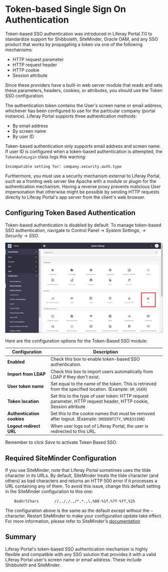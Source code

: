 # Token-based Single Sign On Authentication

Token-based SSO authentication was introduced in Liferay Portal 7.0 to standardize support for Shibboleth, SiteMinder, Oracle OAM, and any SSO product that works by propagating a token via one of the following mechanisms:

* HTTP request parameter
* HTTP request header
* HTTP cookie
* Session attribute

Since these providers have a built-in web server module that reads and sets these parameters, headers, cookies, or attributes, you should use the Token SSO configuration.

The authentication token contains the User's screen name or email address, whichever has been configured to use for the particular company (portal instance). Liferay Portal supports three authentication methods:

* By email address
* By screen name
* By user ID

Token-based authentication only supports email address and screen name. If user ID is configured when a token-based authentication is attempted, the `TokenAutoLogin` class logs this warning:

```
Incompatible setting for: company.security.auth.type
```

Furthermore, you must use a security mechanism external to Liferay Portal, such as a fronting web server like Apache with a module or plugin for the authentication mechanism. Having a reverse proxy prevents malicious User impersonation that otherwise might be possible by sending HTTP requests directly to Liferay Portal's app server from the client's web browser.

## Configuring Token Based Authentication

Token-based authentication is disabled by default. To manage token-based SSO authentication, navigate to Control Panel &rarr; *System Settings*, &rarr; *Security* &rarr; *SSO*.

![SSO configurations are located in the security section of System Settings.](token-based-authentication/images/01.png)

Here are the configuration options for the Token-Based SSO module:

| Configuration | Description |
| --- | --- |
| **Enabled** | Check this box to enable token-based SSO authentication. |
| **Import from LDAP** | Check this box to import users automatically from LDAP if they don't exist. |
| **User token name** | Set equal to the name of the token. This is retrieved from the specified location. (Example: `SM_USER`) |
| **Token location** | Set this to the type of user token: HTTP request parameter, HTTP request header, HTTP cookie, Session attribute  |
| **Authentication cookies** | Set this to the cookie names that must be removed after logout. (Example: `SMIDENTITY`, `SMSESSION`)  |
| **Logout redirect URL** | When user logs out of Liferay Portal, the user is redirected to this URL.  |

Remember to click *Save* to activate Token Based SSO.

## Required SiteMinder Configuration

If you use SiteMinder, note that Liferay Portal sometimes uses the tilde character in its URLs. By default, SiteMinder treats the tilde character (and others) as bad characters and returns an HTTP 500 error if it processes a URL containing any of them. To avoid this issue, change this default setting in the SiteMinder configuration to this one:

```
	BadUrlChars       //,./,/.,/*,*.,\,%00-%1f,%7f-%ff,%25
```

The configuration above is the same as the default except without the `~` character. Restart SiteMinder to make your configuration update take effect. For more information, please refer to SiteMinder's [documentation](https://techdocs.broadcom.com/us/product-content/recommended-reading/technical-document-index/ca-siteminder-informational-documentation-index.html)

## Summary

Liferay Portal's token-based SSO authentication mechanism is highly flexible and compatible with any SSO solution that provides it with a valid Liferay Portal user's screen name or email address. These include Shibboleth and SiteMinder.

